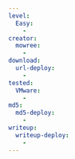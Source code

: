 ```yaml
---
level:
  Easy:
    -
creator:
  mowree:
    -
download:
  url-deploy:
    -
tested:
  VMware:
    -
md5:
  md5-deploy:
    -
writeup:
  writeup-deploy:
    -
---
```

